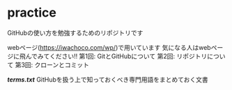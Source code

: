 # practice
GitHubの使い方を勉強するためのリポジトリです

webページ(https://iwachoco.com/wp/)で用いています
気になる人はwebページに飛んでみてください!!
第1回: GitとGitHubについて
第2回: リポジトリについて
第3回: クローンとコミット

***terms.txt***
GitHubを扱う上で知っておくべき専門用語をまとめておく文書
